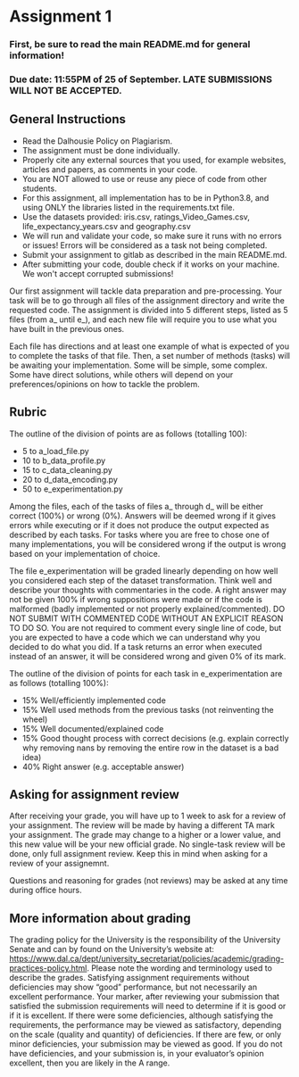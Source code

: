 # Assignment 1

### First, be sure to read the main README.md for general information!
### Due date: 11:55PM of 25 of September. LATE SUBMISSIONS WILL NOT BE ACCEPTED.

## General Instructions
* Read the Dalhousie Policy on Plagiarism.
* The assignment must be done individually.
* Properly cite any external sources that you used, for example websites, articles and papers, as comments in your code.
* You are NOT allowed to use or reuse any piece of code from other students.
* For this assignment, all implementation has to be in Python3.8, and using ONLY the libraries listed in the requirements.txt file.
* Use the datasets provided: iris.csv, ratings_Video_Games.csv, life_expectancy_years.csv and geography.csv
* We will run and validate your code, so make sure it runs with no errors or issues! Errors will be considered as a task not being completed.
* Submit your assignment to gitlab as described in the main README.md.
* After submitting your code, double check if it works on your machine. We won't accept corrupted submissions!

Our first assignment will tackle data preparation and pre-processing.
Your task will be to go through all files of the assignment directory and write the requested code. The assignment is divided into 5 different steps, listed as 5 files (from a_<file> until e_<file>), and each new file will require you to use what you have built in the previous ones.

Each file has directions and at least one example of what is expected of you to complete the tasks of that file. Then, a set number of methods (tasks) will be awaiting your implementation. Some will be simple, some complex. Some have direct solutions, while others will depend on your preferences/opinions on how to tackle the problem.

## Rubric
The outline of the division of points are as follows (totalling 100):
* 5 to a_load_file.py
* 10 to b_data_profile.py
* 15 to c_data_cleaning.py
* 20 to d_data_encoding.py
* 50 to e_experimentation.py

Among the files, each of the tasks of files a_ through d_ will be either correct (100%) or wrong (0%). Answers will be deemed wrong if it gives errors while executing or if it does not produce the output expected as described by each tasks. For tasks where you are free to chose one of many implementations, you will be considered wrong if the output is wrong based on your implementation of choice. 

The file e_experimentation will be graded linearly depending on how well you considered each step of the dataset transformation. Think well and describe your thoughts with commentaries in the code. A right answer may not be given 100% if wrong suppositions were made or if the code is malformed (badly implemented or not properly explained/commented). DO NOT SUBMIT WITH COMMENTED CODE WITHOUT AN EXPLICIT REASON TO DO SO. You are not required to comment every single line of code, but you are expected to have a code which we can understand why you decided to do what you did. If a task returns an error when executed instead of an answer, it will be considered wrong and given 0% of its mark.

The outline of the division of points for each task in e_experimentation are as follows (totalling 100%):
* 15% Well/efficiently implemented code
* 15% Well used methods from the previous tasks (not reinventing the wheel)
* 15% Well documented/explained code
* 15% Good thought process with correct decisions (e.g. explain correctly why removing nans by removing the entire row in the dataset is a bad idea)
* 40% Right answer (e.g. acceptable answer)

## Asking for assignment review
After receiving your grade, you will have up to 1 week to ask for a review of your assignment. The review will be made by having a different TA mark your assignment. The grade may change to a higher or a lower value, and this new value will be your new official grade. No single-task review will be done, only full assignment review. Keep this in mind when asking for a review of your assignemnt.

Questions and reasoning for grades (not reviews) may be asked at any time during office hours.
  

## More information about grading

The grading policy for the University is the responsibility of the University Senate and can by found on the University’s website at: https://www.dal.ca/dept/university_secretariat/policies/academic/grading-practices-policy.html. Please note the wording and terminology used to describe the grades. Satisfying assignment requirements without deficiencies may show “good” performance, but not necessarily an excellent performance. Your marker, after reviewing your submission that satisfied the submission requirements will need to determine if it is good or if it is excellent. If there were some deficiencies, although satisfying the requirements, the performance may be viewed as satisfactory, depending on the scale (quality and quantity) of deficiencies. If there are few, or only minor deficiencies, your submission may be viewed as good. If you do not have deficiencies, and your submission is, in your evaluator’s opinion excellent, then you are likely in the A range.
